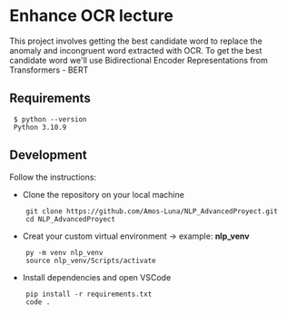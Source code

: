 # Enhance OCR lecture

This project involves getting the best candidate word to replace the anomaly and incongruent word extracted with OCR.
To get the best candidate word we'll use Bidirectional Encoder Representations from Transformers - BERT

## Requirements
   ```
    $ python --version
    Python 3.10.9
  ```
## Development
Follow the instructions:

* Clone the repository on your local machine
```
    git clone https://github.com/Amos-Luna/NLP_AdvancedProyect.git
    cd NLP_AdvancedProyect
```

* Creat your custom virtual environment -> example: **nlp_venv**
```
    py -m venv nlp_venv
    source nlp_venv/Scripts/activate
```

* Install dependencies and open VSCode
```
    pip install -r requirements.txt
    code .
```